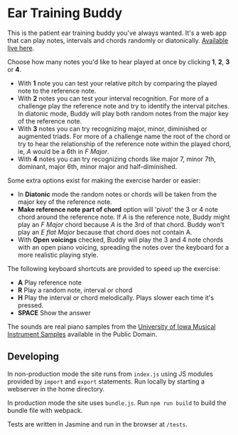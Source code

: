# Ear Training Buddy

This is the patient ear training buddy you've always wanted. It's a web app that can play notes, intervals and chords
randomly or diatonically. [Available live here](https://pianosnake.github.io/ear-training-buddy/index.html).

Choose how many notes you'd like to hear played at once by clicking __1__, __2__, __3__ or __4__.

*  With __1__ note you can test your relative pitch by comparing the played note to the reference note.
*  With __2__ notes you can test your interval recognition. For more of a challenge play the reference note and try to identify the interval pitches. In diatonic mode, Buddy will play both random notes from the major key of the reference note.
*  With __3__ notes you can try recognizing major, minor, diminished or augmented triads. For more of a challenge name the root of the chord or try to hear the relationship of the reference note within the played chord, ie, _A_ would be a 6th in _F Major_.
*  With __4__ notes  you can try recognizing chords like major 7, minor 7th, dominant, major 6th, minor major and half-diminished.

Some extra options exist for making the exercise harder or easier:

* In __Diatonic__ mode the random notes or chords will be taken from the major key of the reference note.
* __Make reference note part of chord__ option will 'pivot' the 3 or 4 note chord around the reference note. If _A_ is the reference note, Buddy might play an _F Major_ chord because _A_ is the 3rd of that chord. Buddy won't play an _E flat Major_ because that chord does not contain A.
* With __Open voicings__ checked, Buddy will play the 3 and 4 note chords with an open piano voicing, spreading the notes over the
keyboard for a more realistic playing style.

The following keyboard shortcuts are provided to speed up the exercise:

- __A__ Play reference note
- __R__ Play a random note, interval or chord
- __H__ Play the interval or chord melodically. Plays slower each time it's pressed.
- __SPACE__ Show the answer

The sounds are real piano samples from the [University of Iowa Musical Instrument Samples](http://theremin.music.uiowa.edu/MIS.html) available in the Public Domain.

## Developing 

In non-production mode the site runs from `index.js` using JS modules provided by `import` and `export` statements. Run locally by starting a webserver in the home directory.

In production mode the site uses `bundle.js`. Run `npm run build` to build the bundle file with webpack.

Tests are written in Jasmine and run in the browser at `/tests`. 
